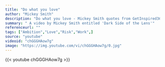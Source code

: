```yaml
---
title: "Do what you love"
author: "Mickey Smith"
description: "Do what you love - Mickey Smith quotes from GetInspired365.com"
summary: " A video by Mickey Smith entitled 'Dark Side of the Lens'"
referenceurl: ""
tags: ["Ambition","Love","Risk","Work",]
source: "youtube"
videoid: "chGGGHAow7g"
image: "https://img.youtube.com/vi/chGGGHAow7g/0.jpg"
---
```


{{< youtube chGGGHAow7g >}}
